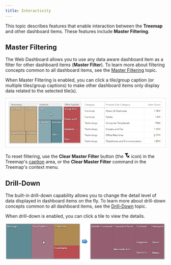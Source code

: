 ```yaml
---
title: Interactivity
---
```

This topic describes features that enable interaction between the **Treemap** and other dashboard items. These features include **Master Filtering**.

## Master Filtering
The Web Dashboard allows you to use any data aware dashboard item as a filter for other dashboard items (**Master Filter**). To learn more about filtering concepts common to all dashboard items, see the [Master Filtering](../../../../../dashboard-for-web/articles/web-dashboard-viewer-mode/data-presentation/master-filtering.md) topic.

When Master Filtering is enabled, you can click a tile/group caption (or multiple tiles/group captions) to make other dashboard items only display data related to the selected tile(s).

![wdd-treemap-interactivity](../../../../images/Img125959.png)

To reset filtering, use the **Clear Master Filter** button (the ![DataShaping_Interactivity_ClearSelection](../../../../images/Img19686.png) icon) in the Treemap's [caption](../../../../../dashboard-for-web/articles/web-dashboard-viewer-mode/data-presentation/dashboard-layout.md) area, or the **Clear Master Filter** command in the Treemap's context menu.

## Drill-Down
The built-in drill-down capability allows you to change the detail level of data displayed in dashboard items on the fly. To learn more about drill-down concepts common to all dashboard items, see the [Drill-Down](../../../../../dashboard-for-web/articles/web-dashboard-viewer-mode/data-presentation/drill-down.md) topic.

When drill-down is enabled, you can click a tile to view the details.

![wdd-treemap-drill-down](../../../../images/Img127986.png)
